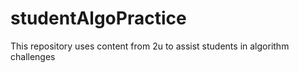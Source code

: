 # studentAlgoPractice
This repository uses content from 2u to assist students in algorithm challenges
